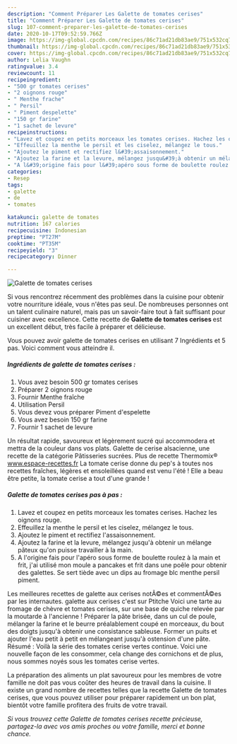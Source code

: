```yaml
---
description: "Comment Préparer Les Galette de tomates cerises"
title: "Comment Préparer Les Galette de tomates cerises"
slug: 107-comment-preparer-les-galette-de-tomates-cerises
date: 2020-10-17T09:52:59.766Z
image: https://img-global.cpcdn.com/recipes/86c71ad21db83ae9/751x532cq70/galette-de-tomates-cerises-photo-principale-de-la-recette.jpg
thumbnail: https://img-global.cpcdn.com/recipes/86c71ad21db83ae9/751x532cq70/galette-de-tomates-cerises-photo-principale-de-la-recette.jpg
cover: https://img-global.cpcdn.com/recipes/86c71ad21db83ae9/751x532cq70/galette-de-tomates-cerises-photo-principale-de-la-recette.jpg
author: Lelia Vaughn
ratingvalue: 3.4
reviewcount: 11
recipeingredient:
- "500 gr tomates cerises"
- "2 oignons rouge"
- " Menthe frache"
- " Persil"
- " Piment despelette"
- "150 gr farine"
- "1 sachet de levure"
recipeinstructions:
- "Lavez et coupez en petits morceaux les tomates cerises. Hachez les oignons rouge."
- "Effeuillez la menthe le persil et les ciselez, mélangez le tous."
- "Ajoutez le piment et rectifiez l&#39;assaisonnement."
- "Ajoutez la farine et la levure, mélangez jusqu&#39;à obtenir un mélange pâteux qu&#39;on puisse travailler à la main."
- "A l&#39;origine fais pour l&#39;apéro sous forme de boulette roulez à la main et frit, j&#39;ai utilisé mon moule a pancakes et frit dans une poêle pour obtenir des galettes. Se sert tiède avec un dips au fromage blc menthe persil piment."
categories:
- Resep
tags:
- galette
- de
- tomates

katakunci: galette de tomates 
nutrition: 167 calories
recipecuisine: Indonesian
preptime: "PT27M"
cooktime: "PT35M"
recipeyield: "3"
recipecategory: Dinner

---
```



![Galette de tomates cerises](https://img-global.cpcdn.com/recipes/86c71ad21db83ae9/751x532cq70/galette-de-tomates-cerises-photo-principale-de-la-recette.jpg)

Si vous rencontrez récemment des problèmes dans la cuisine pour obtenir votre nourriture idéale, vous n'êtes pas seul. De nombreuses personnes ont un talent culinaire naturel, mais pas un savoir-faire tout à fait suffisant pour cuisiner avec excellence. Cette recette de <strong> Galette de tomates cerises </strong> est un excellent début, très facile à préparer et délicieuse.

<!--inarticleads1-->

Vous pouvez avoir galette de tomates cerises en utilisant 7 Ingrédients et 5 pas. Voici comment vous atteindre il.

##### Ingrédients de galette de tomates cerises :

1. Vous avez besoin 500 gr tomates cerises
1. Préparer 2 oignons rouge
1. Fournir  Menthe fraîche
1. Utilisation  Persil
1. Vous devez vous préparer  Piment d&#39;espelette
1. Vous avez besoin 150 gr farine
1. Fournir 1 sachet de levure


Un résultat rapide, savoureux et légèrement sucré qui accommodera et mettra de la couleur dans vos plats. Galette de cerise alsacienne, une recette de la catégorie Pâtisseries sucrées. Plus de recette Thermomix® www.espace-recettes.fr La tomate cerise donne du pep&#39;s à toutes nos recettes fraîches, légères et ensoleillées quand est venu l&#39;été ! Elle a beau être petite, la tomate cerise a tout d&#39;une grande ! 

<!--inarticleads2-->

##### Galette de tomates cerises pas à pas :

1. Lavez et coupez en petits morceaux les tomates cerises. Hachez les oignons rouge.
1. Effeuillez la menthe le persil et les ciselez, mélangez le tous.
1. Ajoutez le piment et rectifiez l&#39;assaisonnement.
1. Ajoutez la farine et la levure, mélangez jusqu&#39;à obtenir un mélange pâteux qu&#39;on puisse travailler à la main.
1. A l&#39;origine fais pour l&#39;apéro sous forme de boulette roulez à la main et frit, j&#39;ai utilisé mon moule a pancakes et frit dans une poêle pour obtenir des galettes. Se sert tiède avec un dips au fromage blc menthe persil piment.


Les meilleures recettes de galette aux cerises notÃ©es et commentÃ©es par les internautes. galette aux cerises c&#39;est sur Ptitche Voici une tarte au fromage de chèvre et tomates cerises, sur une base de quiche relevée par la moutarde à l&#39;ancienne ! Préparer la pâte brisée, dans un cul de poule, mélanger la farine et le beurre préalablement coupé en morceaux, du bout des doigts jusqu&#39;à obtenir une consistance sableuse. Former un puits et ajouter l&#39;eau petit à petit en mélangeant jusqu&#39;à ostension d&#39;une pâte. Résumé : Voilà la série des tomates cerise vertes continue. Voici une nouvelle façon de les consommer, cela change des cornichons et de plus, nous sommes noyés sous les tomates cerise vertes. 

<!--inarticleads1-->

<p>
La préparation des aliments un plat savoureux pour les membres de votre famille ne doit pas vous coûter des heures de travail dans la cuisine. Il existe un grand nombre de recettes telles que la recette Galette de tomates cerises, que vous pouvez utiliser pour préparer rapidement un bon plat, bientôt votre famille profitera des fruits de votre travail.
</p>

<p>
<i>Si vous trouvez cette Galette de tomates cerises recette précieuse, partagez-la avec vos amis proches ou votre famille, merci et bonne chance.</i>
</p>
